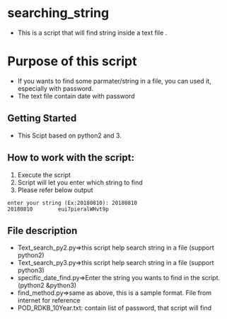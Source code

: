# searching_string

* This is a script that will find string inside a text file . 
# Purpose of this script
* If you wants to find some parmater/string in a file, you can used it, especially with password. 
* The text file contain date with password
## Getting Started

* This Scipt based on python2 and 3. 

## How to work with the script:
1) Execute the script <br/>
2) Script will let you enter which string to find<br/>
3) Please refer below output

```
enter your string (Ex:20180810): 20180810
20180810        eui7pieralWHvt9p
```
## File description
* Text_search_py2.py=>this script help search string in a file (support python2) 
* Text_search_py3.py=>this script help search string in a file (support python3) 
* specific_date_find.py=>Enter the string you wants to find in the script. (python2 &python3)
* find_method.py=>same as above, this is a sample format. File from internet for reference
* POD_RDKB_10Year.txt: contain list of password, that script will find
